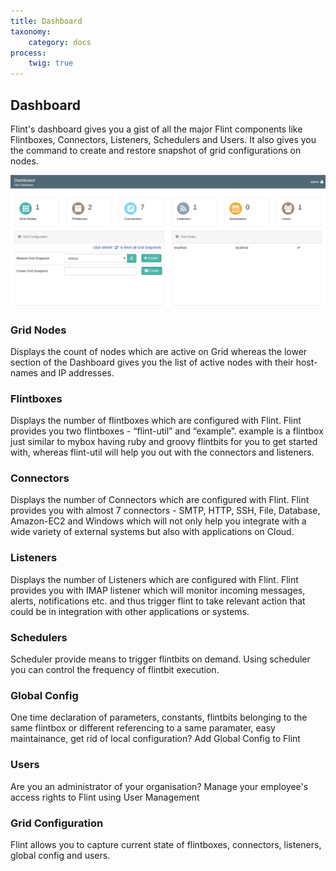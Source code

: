 ```yaml
---
title: Dashboard
taxonomy:
    category: docs
process:
	twig: true
---
```


## Dashboard

Flint's dashboard gives you a gist of all the major Flint components like Flintboxes, Connectors, Listeners, Schedulers and Users. It also gives you the command to create and restore snapshot of grid configurations on nodes.

![dashboard](dashboard.png)

### Grid Nodes

Displays the count of nodes which are active on Grid whereas the lower section of the Dashboard gives you the list of active nodes with their host-names and IP addresses.


### Flintboxes

Displays the number of flintboxes which are configured with Flint. Flint provides you two flintboxes - “flint-util” and “example”. example is a flintbox just similar to mybox having ruby and groovy flintbits for you to get started with, whereas flint-util will help you out with the connectors and listeners.


### Connectors

Displays the number of Connectors which are configured with Flint. Flint provides you with almost 7 connectors - SMTP, HTTP, SSH, File, Database, Amazon-EC2 and Windows which will not only help you integrate with a wide variety of external systems but also with applications on Cloud.


### Listeners

Displays the number of Listeners which are configured with Flint. Flint provides you with IMAP listener which will monitor incoming messages, alerts, notifications etc. and thus trigger flint to take relevant action that could be in integration with other applications or systems.


### Schedulers

Scheduler provide means to trigger flintbits on demand. Using scheduler you can control the frequency of flintbit execution.

### Global Config

One time declaration of parameters, constants, flintbits belonging to the same flintbox or different referencing to a same paramater, easy maintainance, get rid of local configuration? Add Global Config to Flint


### Users

Are you an administrator of your organisation? Manage your employee's access rights to Flint using User Management

### Grid Configuration

Flint allows you to capture current state of flintboxes, connectors, listeners, global config and users.
